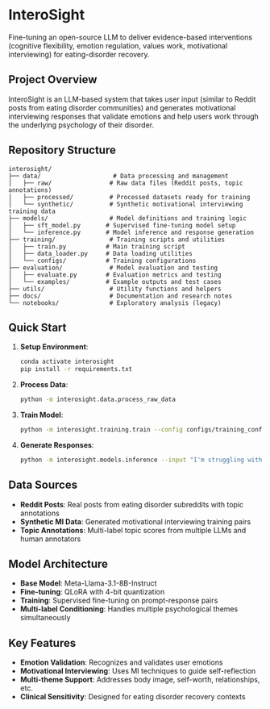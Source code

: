 # InteroSight

Fine-tuning an open-source LLM to deliver evidence-based interventions (cognitive flexibility, emotion regulation, values work, motivational interviewing) for eating-disorder recovery.

## Project Overview

InteroSight is an LLM-based system that takes user input (similar to Reddit posts from eating disorder communities) and generates motivational interviewing responses that validate emotions and help users work through the underlying psychology of their disorder.

## Repository Structure

```
interosight/
├── data/                    # Data processing and management
│   ├── raw/                # Raw data files (Reddit posts, topic annotations)
│   ├── processed/          # Processed datasets ready for training
│   └── synthetic/          # Synthetic motivational interviewing training data
├── models/                 # Model definitions and training logic
│   ├── sft_model.py       # Supervised fine-tuning model setup
│   └── inference.py       # Model inference and response generation
├── training/               # Training scripts and utilities
│   ├── train.py           # Main training script
│   ├── data_loader.py     # Data loading utilities
│   └── configs/           # Training configurations
├── evaluation/             # Model evaluation and testing
│   ├── evaluate.py        # Evaluation metrics and testing
│   └── examples/          # Example outputs and test cases
├── utils/                  # Utility functions and helpers
├── docs/                   # Documentation and research notes
└── notebooks/              # Exploratory analysis (legacy)
```

## Quick Start

1. **Setup Environment**:
   ```bash
   conda activate interosight
   pip install -r requirements.txt
   ```

2. **Process Data**:
   ```bash
   python -m interosight.data.process_raw_data
   ```

3. **Train Model**:
   ```bash
   python -m interosight.training.train --config configs/training_config.yaml
   ```

4. **Generate Responses**:
   ```bash
   python -m interosight.models.inference --input "I'm struggling with body image today"
   ```

## Data Sources

- **Reddit Posts**: Real posts from eating disorder subreddits with topic annotations
- **Synthetic MI Data**: Generated motivational interviewing training pairs
- **Topic Annotations**: Multi-label topic scores from multiple LLMs and human annotators

## Model Architecture

- **Base Model**: Meta-Llama-3.1-8B-Instruct
- **Fine-tuning**: QLoRA with 4-bit quantization
- **Training**: Supervised fine-tuning on prompt-response pairs
- **Multi-label Conditioning**: Handles multiple psychological themes simultaneously

## Key Features

- **Emotion Validation**: Recognizes and validates user emotions
- **Motivational Interviewing**: Uses MI techniques to guide self-reflection
- **Multi-theme Support**: Addresses body image, self-worth, relationships, etc.
- **Clinical Sensitivity**: Designed for eating disorder recovery contexts
